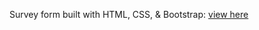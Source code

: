 Survey form built with HTML, CSS, & Bootstrap:
[view here](https://chasemcolvin.github.io/social-media-survey/)